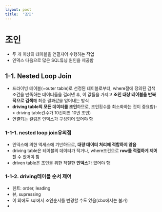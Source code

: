 ```yaml
---
layout: post
title:  "조인"
---
```


# 조인
- 두 개 이상의 테이블을 연결지어 수행하는 작업
- 인덱스 다음으로 많은 SQL튜닝 원인을 제공함

## 1-1. Nested Loop Join
- 드라이빙 테이블(=outer table)로 선정된 테이블로부터, where절에 정의된 검색조건을 만족하는 데이터들을 걸러낸 후,
이 값들을 가지고 **조인 대상 테이블을 반복적으로 검색**해 최종 결과값을 얻어내는 방식
- **driving table의 모든 데이터를 조인**하므로, 조인횟수를 최소화하는 것이 중요함(-> driving table건수가 10건이면 10번 조인)
- 연결되는 컬럼은 인덱스가 구성되어 있어야 함

### 1-1-1. nested loop join유의점
- 인덱스에 의한 액세스에 기반하므로, **대량 데이터 처리에 적합하지 않음**
- driving table은 테이블의 데이터가 적거나, where조건으로 **row를 적절하게 제어**할 수 있어야 함
- driven table은 조인을 위한 적절한 **인덱스**가 있어야 함

### 1-1-2. driving테이블 순서 제어
- 힌트: order, leading
- 뷰, supressing
- 이 외에도 sql에서 조인순서를 변경할 수도 있음(cbo에서는 불가)
- 